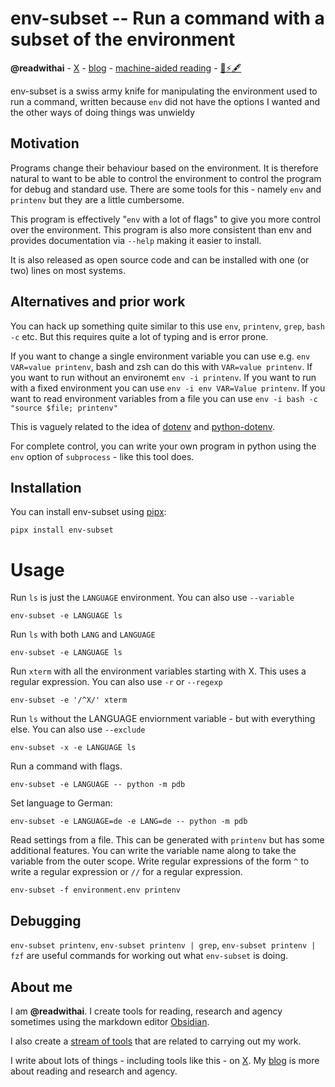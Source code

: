 # env-subset -- Run a command with a subset of the environment
**@readwithai** - [X](https://x.com/readwithai) - [blog](https://readwithai.substack.com/) - [machine-aided reading](https://www.reddit.com/r/machineAidedReading/) - [📖](https://readwithai.substack.com/p/what-is-reading-broadly-defined)[⚡️](https://readwithai.substack.com/s/technical-miscellany)[🖋️](https://readwithai.substack.com/p/note-taking-with-obsidian-much-of)

env-subset is a swiss army knife for manipulating the environment used to run a command, written because `env` did not have the options I wanted and the other ways of doing things was unwieldy


## Motivation
Programs change their behaviour based on the environment. It is therefore natural to want to be able to control the environment to control the program for debug and standard use. There are some tools for this - namely `env` and `printenv` but they are a little cumbersome.

This program is effectively "`env` with a lot of flags" to give you more control over the environment. This program is also more consistent than env and provides documentation via `--help` making it easier to install.

It is also released as open source code and can be installed with one (or two) lines on most systems.

## Alternatives and prior work
You can hack up something quite similar to this use `env`, `printenv`, `grep`, `bash -c` etc. But this requires quite a lot of typing and is error prone.

If you want to change a single environment variable you can use e.g. `env VAR=value printenv`, bash and zsh can do this with `VAR=value printenv`. If you want to run without an environemt `env -i printenv`. If you want to run with a fixed environment you can use `env -i env VAR=Value printenv`. If you want to read environment variables from a file you can use `env -i bash -c "source $file; printenv"`

This is vaguely related to the idea of [dotenv](https://www.npmjs.com/package/dotenv) and [python-dotenv](https://pypi.org/project/python-dotenv/).

For complete control, you can write your own program in python using the `env` option of `subprocess` - like this tool does.

## Installation
You can install env-subset using [pipx](https://github.com/pypa/pipx):
```
pipx install env-subset
```
# Usage
Run `ls` is just the `LANGUAGE` environment. You can also use `--variable`
```
env-subset -e LANGUAGE ls
```

Run `ls` with both `LANG` and `LANGUAGE`
```
env-subset -e LANGUAGE ls
```

Run `xterm` with all the environment variables starting with X. This uses a regular expression. You can also use `-r` or `--regexp`
```
env-subset -e '/^X/' xterm
```

Run `ls` without the LANGUAGE enviornment variable - but with everything else. You can also use `--exclude`
```
env-subset -x -e LANGUAGE ls
```

Run a command with flags.
```
env-subset -e LANGUAGE -- python -m pdb
```

Set language to German:
```
env-subset -e LANGUAGE=de -e LANG=de -- python -m pdb
```

Read settings from a file. This can be generated with `printenv` but has some additional features. You can write the variable name along to take the variable from the outer scope. Write regular expressions of the form `^` to write a regular expression or `//` for a regular expression.

```
env-subset -f environment.env printenv
```

## Debugging
`env-subset printenv`, `env-subset printenv | grep`, `env-subset printenv | fzf` are useful commands for working out what `env-subset` is doing.


## About me
I am **@readwithai**. I create tools for reading, research and agency sometimes using the markdown editor [Obsidian](https://readwithai.substack.com/p/what-exactly-is-obsidian).

I also create a [stream of tools](https://readwithai.substack.com/p/my-productivity-tools) that are related to carrying out my work.

I write about lots of things - including tools like this - on [X](https://x.com/readwithai).
My [blog](https://readwithai.substack.com/) is more about reading and research and agency.
